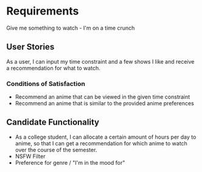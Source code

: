 # Requirements

Give me something to watch - I'm on a time crunch

## User Stories

As a user, I can input my time constraint and a few shows I like and receive a recommendation for what to watch.

### Conditions of Satisfaction

* Recommend an anime that can be viewed in the given time constraint
* Recommend an anime that is similar to the provided anime preferences

## Candidate Functionality

* As a college student, I can allocate a certain amount of hours per day to anime, so that I can get a recommendation for which anime to watch over the course of the semester.
* NSFW Filter
* Preference for genre / "I'm in the mood for"

